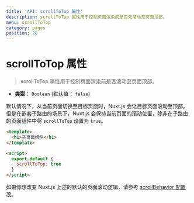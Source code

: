 ```yaml
---
title: 'API: scrollToTop 属性'
description: scrollToTop 属性用于控制页面渲染前是否先滚动至页面顶部。
menu: scrollToTop
category: pages
position: 28
---
```


# scrollToTop 属性

> scrollToTop 属性用于控制页面渲染前是否滚动至页面顶部。

- **类型：** `Boolean` (默认值： `false`)

默认情况下，从当前页面切换至目标页面时，Nuxt.js 会让目标页面滚动至顶部。但是在嵌套子路由的场景下，Nuxt.js 会保持当前页面的滚动位置，除非在子路由的页面组件中将 `scrollToTop` 设置为 `true`。

```html
<template>
  <h1>子页面组件</h1>
</template>

<script>
  export default {
    scrollToTop: true
  }
</script>
```

如果你想改变 Nuxt.js 上述的默认的页面滚动逻辑，请参考 [scrollBehavior 配置项](/api/configuration-router#scrollBehavior)。
